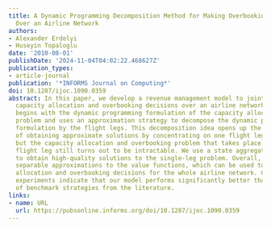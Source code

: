 ```yaml
---
title: A Dynamic Programming Decomposition Method for Making Overbooking Decisions
  Over an Airline Network
authors:
- Alexander Erdelyi
- Huseyin Topaloglu
date: '2010-08-01'
publishDate: '2024-11-04T04:02:22.468627Z'
publication_types:
- article-journal
publication: '*INFORMS Journal on Computing*'
doi: 10.1287/ijoc.1090.0359
abstract: In this paper, we develop a revenue management model to jointly make the
  capacity allocation and overbooking decisions over an airline network. Our approach
  begins with the dynamic programming formulation of the capacity allocation and overbooking
  problem and uses an approximation strategy to decompose the dynamic programming
  formulation by the flight legs. This decomposition idea opens up the possibility
  of obtaining approximate solutions by concentrating on one flight leg at a time,
  but the capacity allocation and overbooking problem that takes place over a single
  flight leg still turns out to be intractable. We use a state aggregation approach
  to obtain high-quality solutions to the single-leg problem. Overall, our model constructs
  separable approximations to the value functions, which can be used to make the capacity
  allocation and overbooking decisions for the whole airline network. Computational
  experiments indicate that our model performs significantly better than a variety
  of benchmark strategies from the literature.
links:
- name: URL
  url: https://pubsonline.informs.org/doi/10.1287/ijoc.1090.0359
---
```

